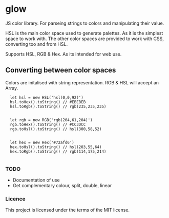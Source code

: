 # glow
JS color library. For parseing strings to colors and manipulating their value.

HSL is the main color space used to generate palettes. As it is the simplest space to work with. The other color spaces are provided to work with CSS, converting too and from HSL.

Supports HSL, RGB & Hex. As its intended for web use.

## Converting between color spaces

Colors are initalised with string representation. RGB & HSL will accept an Array.

```
  let hsl = new HSL('hsl(0,0,92)')
  hsl.toHex().toString() // #EBEBEB
  hsl.toRgb().toString() // rgb(235,235,235)
  
```

```
  let rgb = new RGB('rgb(204,61,204)')
  rgb.toHex().toString() // #CC3DCC
  rgb.toHsl().toString() // hsl(300,58,52)
  
```

```
  let hex = new Hex('#72afd6')
  hex.toHsl().toString() // hsl(203,55,64)
  hex.toRgb().toString() // rgb(114,175,214)
  
```

### TODO
* Documentation of use
* Get complementary colour, split, double, linear

### Licence 
This project is licensed under the terms of the MIT license.